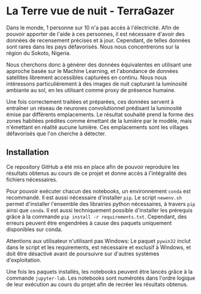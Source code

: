 # La Terre vue de nuit - TerraGazer

Dans le monde, 1 personne sur 10 n'a pas accès à l'électricité. Afin de pouvoir apporter de l'aide à ces personnes, il est nécessaire d'avoir des données de recensement précises et à jour. Cependant, de telles données sont rares dans les pays défavorisés. Nous nous concentrerons sur la région du Sokoto, Nigeria.

Nous cherchons donc à générer des données équivalentes en utilisant une approche basée sur le Machine Learning, et l'abondance de données satellites librement accessibles capturées en continu. Nous nous intéressons particulièrement à des images de nuit capturant la luminosité ambiante au sol, en les utilisant comme proxy de présence humaine.

Une fois correctement traitées et préparées, ces données servent à entraîner un réseau de neurones convolutionnel prédisant la luminosité émise par différents emplacements. Le résultat souhaité prend la forme des zones habitées prédites comme émettant de la lumière par le modèle, mais n'émettant en réalité  aucune lumière. Ces emplacements sont les villages défavorisés que l'on cherche à détecter.

## Installation

Ce repository GitHub a été mis en place afin de pouvoir reproduire les résultats obtenus au cours de ce projet et donne accès à l'intégralité des fichiers nécessaires. 

Pour pouvoir exécuter chacun des notebooks, un environnement ```conda``` est recommandé. Il est aussi nécessaire d'installer ```pip```. Le script ```newenv.sh``` permet d'installer l'ensemble des librairies python nécessaires, à travers ```pip``` ainsi que ```conda```. Il est aussi techniquement possible d'installer les prérequis grâce à la commande ```pip install -r requirements.txt```. Cependant, des erreurs peuvent être engendrées à cause des paquets uniquement disponibles sur conda. 

Attentions aux utilisateur n'utilisant pas Windows: Le paquet ```pywin32``` inclut dans le script et les requirements, est nécessaire et exclusif à Windows, et doit être désactivé avant de poursuivre sur d'autres systèmes d'exploitation.

Une fois les paquets installés, les notebooks peuvent être lancés grâce à la commande ```jupyter-lab```. Les notebooks sont numérotés dans l'ordre logique de leur exécution au cours du projet afin de recréer les résultats obtenus.